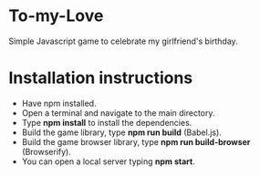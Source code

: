 # To-my-Love
Simple Javascript game to celebrate my girlfriend's birthday.

# Installation instructions

- Have npm installed.
- Open a terminal and navigate to the main directory.
- Type **npm install** to install the dependencies.
- Build the game library, type **npm run build** (Babel.js).
- Build the game browser library, type **npm run build-browser** (Browserify).
- You can open a local server typing **npm start**.
